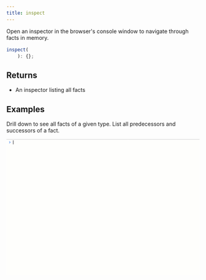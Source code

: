 ```yaml
---
title: inspect
---
```


Open an inspector in the browser's console window to navigate through facts in memory.

```typescript
inspect(
    ): {};
```

## Returns

* An inspector listing all facts

## Examples

Drill down to see all facts of a given type.
List all predecessors and successors of a fact.

![Jinaga inspector](inspect.gif)